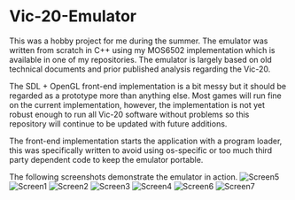# Vic-20-Emulator
This was a hobby project for me during the summer. The emulator was written from scratch in C++ using my MOS6502 implementation which is available in one of my repositories. The emulator is largely based on old technical documents and prior published analysis regarding the Vic-20. 

The SDL + OpenGL front-end implementation is a bit messy but it should be regarded as a prototype more than anything else. Most games will run fine on the current implementation, however, the implementation is not yet robust enough to run all Vic-20 software without problems so this repository will continue to be updated with future additions.

The front-end implementation starts the application with a program loader, this was specifically written to avoid using os-specific or too much third party dependent code to keep the emulator portable.

The following screenshots demonstrate the emulator in action.
![Screen5](http://i.imgur.com/9a1JfGN.png)
![Screen1](http://i.imgur.com/owgH1sA.png)
![Screen2](http://i.imgur.com/qo5oudc.png)
![Screen3](http://i.imgur.com/bG6h4f2.png)
![Screen4](http://i.imgur.com/gRnpHGm.png)
![Screen6](http://i.imgur.com/0sQTgKS.png)
![Screen7](http://i.imgur.com/4hd368E.png)
